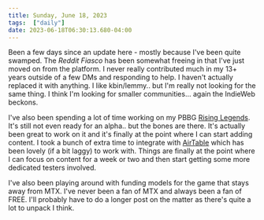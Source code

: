 ```yaml
---
title: Sunday, June 18, 2023
tags:  ["daily"]
date: 2023-06-18T06:30:13.680-04:00
---
```



Been a few days since an update here - mostly because I've been quite swamped. The *Reddit Fiasco* has been somewhat freeing in that I've just moved on from the platform. I never really contributed much in my 13+ years outside of a few DMs and responding to help. I haven't actually replaced it with anything. I like kbin/lemmy.. but I'm really not looking for the same thing. I think I'm looking for smaller communities... again the IndieWeb beckons.&nbsp;

I've also been spending a lot of time working on my PBBG [Rising Legends](https://www.risinglegends.net). It's still not even ready for an alpha.. but the bones are there. It's actually been great to work on it and it's finally at the point where I can start adding content. I took a bunch of extra time to integrate with [AirTable](https://airtable.com/) which has been lovely (if a bit laggy) to work with. Things are finally at the point where I can focus on content for a week or two and then start getting some more dedicated testers involved.&nbsp;

I've also been playing around with funding models for the game that stays away from MTX. I've never been a fan of MTX and always been a fan of FREE. I'll probably have to do a longer post on the matter as there's quite a lot to unpack I think.






    